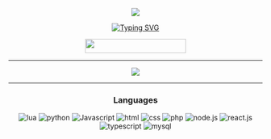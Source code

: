 <p align="center">
    <a href="#">
        <img src="./riisimies.gif">
    </a>
</p>

<div align="center">
  
[![Typing SVG](https://readme-typing-svg.herokuapp.com?font=Fira+Code&size=35&pause=1000&color=000&center=true&width=435&lines=Riisimies)](https://git.io/typing-svg)

<a>
      <img width="200" height="28" src="https://komarev.com/ghpvc/?username=Riisimies&style=flat-square&color=000000" alt=""/>
</a>


  
<hr /> 

<a href="https://github.com/Riisimies">
 <img align="center" src="https://github-readme-stats.vercel.app/api?username=Riisimies&show_icons=true&line_height=27&count_private=true&title_color=fff&text_color=000000&icon_color=fff&bg_color=121212" />
</a>
  
<hr />
  <h3 align="center">Languages</h3>
  <img alt="lua" src="https://img.shields.io/badge/Lua-2C2D72?style=for-the-badge&logo=lua&logoColor=white">
  </a>
<img alt="python" src="https://img.shields.io/badge/Python-3776AB?style=for-the-badge&logo=python&logoColor=white">
  </a>
    <img alt="Javascript" src="https://img.shields.io/badge/JavaScript-323330?style=for-the-badge&logo=javascript&logoColor=F7DF1E">
  </a>
    <img alt="html" src="https://img.shields.io/badge/HTML5-E34F26?style=for-the-badge&logo=html5&logoColor=white">
  </a>
    <img alt="css" src="https://img.shields.io/badge/CSS3-1572B6?style=for-the-badge&logo=css3&logoColor=white">
  </a>
      <img alt="php" src="https://img.shields.io/badge/PHP-777BB4?style=for-the-badge&logo=php&logoColor=white">
  </a>
      <img alt="node.js" src="https://img.shields.io/badge/Node.js-339933?style=for-the-badge&logo=node.js&logoColor=white">
  </a>
      <img alt="react.js" src="https://img.shields.io/badge/React.js-61DAFB?style=for-the-badge&logo=react&logoColor=white">
  </a>
      <img alt="typescript" src="https://img.shields.io/badge/TypeScript-3178C6?style=for-the-badge&logo=typescript&logoColor=white">
  </a>
  <img alt="mysql" src="https://img.shields.io/badge/MySQL-00000F?style=for-the-badge&logo=mysql&logoColor=white">
</div>
